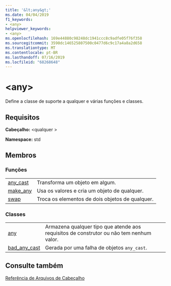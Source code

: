 ```yaml
---
title: '&lt;any&gt;'
ms.date: 04/04/2019
f1_keywords:
- <any>
helpviewer_keywords:
- <any>
ms.openlocfilehash: 169e44880c98248dc1941ccc8c9adfe05f76f358
ms.sourcegitcommit: 3590dc146525807500c0477d6c9c17a4a8a2d658
ms.translationtype: MT
ms.contentlocale: pt-BR
ms.lasthandoff: 07/16/2019
ms.locfileid: "68268648"
---
```

# <a name="ltanygt"></a>&lt;any&gt;

Define a classe de suporte a qualquer e várias funções e classes.

## <a name="requirements"></a>Requisitos

**Cabeçalho:** \<qualquer >

**Namespace:** std

## <a name="members"></a>Membros

### <a name="functions"></a>Funções

|||
|-|-|
|[any_cast](../standard-library/any-functions.md#any_cast)|Transforma um objeto em algum.|
|[make_any](../standard-library/any-functions.md#make_any)|Usa os valores e cria um objeto de qualquer.|
|[swap](../standard-library/any-functions.md#swap)|Troca os elementos de dois objetos de qualquer.|

### <a name="classes"></a>Classes

|||
|-|-|
|[any](../standard-library/any-class.md)|Armazena qualquer tipo que atende aos requisitos de construtor ou não tem nenhum valor.|
|[bad_any_cast](../standard-library/bad-any-cast-class.md)|Gerada por uma falha de objetos `any_cast`.|

## <a name="see-also"></a>Consulte também

[Referência de Arquivos de Cabeçalho](../standard-library/cpp-standard-library-header-files.md)<br/>
